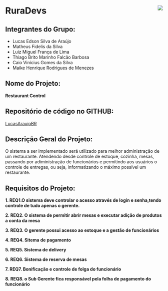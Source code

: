# RuraDevs  <img  src="https://github.com/MatheusFidelisPE/JavaAtividadeSemana1/blob/master/logoUFRPE1.jpg" ALIGN = right> 

## Integrantes do Grupo: 
* Lucas Edson Silva de Araújo
* Matheus Fidelis da Silva
* Luiz Miguel França de Lima
* Thiago Brito Marinho Falcão Barbosa
* Caio Vinícius Gomes da Silva
* Maike Henrique Rodrigues de Menezes 
## Nome do Projeto:
**Restaurant Control**
## Repositório de código no GITHUB:
[LucasAraujoBR](https://github.com/LucasAraujoBR)
## Descrição Geral do Projeto:
  O sistema a ser implementado será utilizado para melhor administração de um restaurante.
  Atendendo desde controle de estoque, cozinha, mesas, passando por adiministração de funcionários e permitindo aos usuários o controle de entregas, ou seja, informatizando o         máximo possível um restaurante.
## Requisitos do Projeto:
**1. REQ1.O sistema deve controlar o acesso através de login e senha,tendo controle de tudo apenas o gerente.**

**2. REQ2. O sistema de permitir abrir mesas e executar adição de produtos a conta da mesa**

**3. REQ3. O gerente possui acesso ao estoque e a gestão de funcionários**

**4. REQ4. Sitema de pagamento**

**5. REQ5. Sistema de delivery**

**6. REQ6. Sistema de reserva de mesas**

**7. REQ7. Bonificação e controle de folga do funcionário**

**8. REQ8. o Sub Gerente fica responsável pela folha de pagamento do funcionário**


